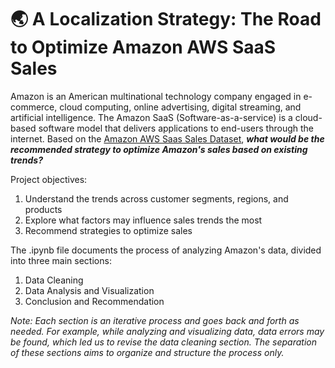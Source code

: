 # 🌏 A Localization Strategy: The Road to Optimize Amazon AWS SaaS Sales
Amazon is an American multinational technology company engaged in e-commerce, cloud computing, online advertising, digital streaming, and artificial intelligence. The Amazon SaaS (Software-as-a-service) is a cloud-based software model that delivers applications to end-users through the internet.
Based on the [Amazon AWS Saas Sales Dataset](https://www.kaggle.com/datasets/nnthanh101/aws-saas-sales), ***what would be the recommended strategy to optimize Amazon's sales based on existing trends?***

Project objectives:
1. Understand the trends across customer segments, regions, and products
2. Explore what factors may influence sales trends the most
3. Recommend strategies to optimize sales

The .ipynb file documents the process of analyzing Amazon's data, divided into three main sections:
1. Data Cleaning
2. Data Analysis and Visualization
3. Conclusion and Recommendation

*Note: Each section is an iterative process and goes back and forth as needed. For example, while analyzing and visualizing data, data errors may be found, which led us to revise the data cleaning section. The separation of these sections aims to organize and structure the process only.*
